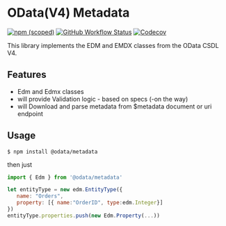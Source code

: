 # OData(V4) Metadata

[![npm (scoped)](https://img.shields.io/npm/v/@odata/metadata)](https://www.npmjs.com/package/@odata/metadata)
[![GitHub Workflow Status](https://img.shields.io/github/workflow/status/Soontao/odata-v4-metadata/Node%20CI?label=nodejs)](https://github.com/Soontao/odata-v4-metadata/actions?query=workflow%3A%Node+CI%22)
[![Codecov](https://codecov.io/gh/Soontao/odata-v4-metadata/branch/master/graph/badge.svg)](https://codecov.io/gh/Soontao/odata-v4-metadata)


This library implements the EDM and EMDX classes from the OData CSDL V4. 

## Features

- Edm and Edmx classes
- will provide Validation logic - based on specs (-on the way)
- will Download and parse metadata from $metadata document or uri endpoint

## Usage

```
$ npm install @odata/metadata
```

then just

```js
import { Edm } from '@odata/metadata'

let entityType = new edm.EntityType({
   name: "Orders", 
   property: [{ name:"OrderID", type:edm.Integer}]
})
entityType.properties.push(new Edm.Property(...))
```
